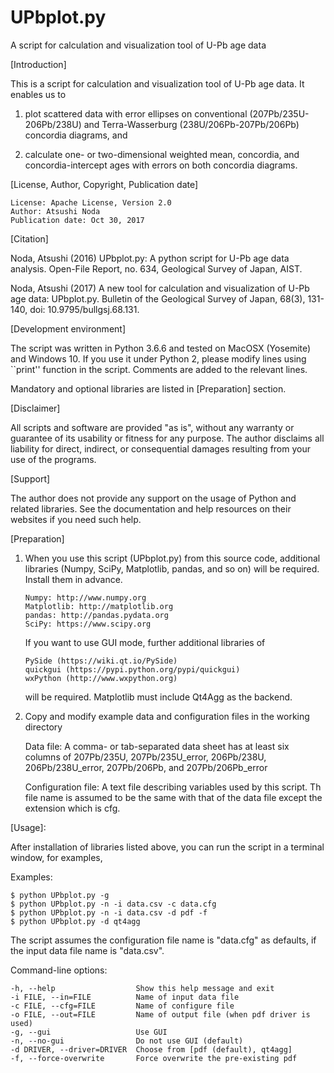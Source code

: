 # UPbplot.py
A script for calculation and visualization tool of U-Pb age data

[Introduction]

This is a script for calculation and visualization tool of U-Pb age data.  It enables us to

1. plot scattered data with error ellipses on conventional (207Pb/235U-206Pb/238U) and Terra-Wasserburg (238U/206Pb-207Pb/206Pb) concordia diagrams, and

2. calculate one- or two-dimensional weighted mean, concordia, and concordia-intercept ages with errors on both concordia diagrams.


[License, Author, Copyright, Publication date]

	License: Apache License, Version 2.0
	Author: Atsushi Noda
	Publication date: Oct 30, 2017


[Citation]

Noda, Atsushi (2016) UPbplot.py: A python script for U-Pb age data analysis. Open-File Report, no. 634, Geological Survey of Japan, AIST.

Noda, Atsushi (2017) A new tool for calculation and visualization of U-Pb age data: UPbplot.py.  Bulletin of the Geological Survey of Japan, 68(3), 131-140, doi: 10.9795/bullgsj.68.131.


[Development environment]

The script was written in Python 3.6.6 and tested on MacOSX (Yosemite) and Windows 10.  If you use it under Python 2, please modify lines using ``print'' function in the script.  Comments are added to the relevant lines.

Mandatory and optional libraries are listed in [Preparation] section.


[Disclaimer]

All scripts and software are provided "as is", without any warranty or guarantee of its usability or fitness for any purpose.  The author disclaims all liability for direct, indirect, or consequential damages resulting from your use of the programs.


[Support]

The author does not provide any support on the usage of Python and related libraries.  See the documentation and help resources on their websites if you need such help.


[Preparation]

1. When you use this script (UPbplot.py) from this source code, additional libraries (Numpy, SciPy, Matplotlib, pandas, and so on) will be required.  Install them in advance.

	   Numpy: http://www.numpy.org
	   Matplotlib: http://matplotlib.org
	   pandas: http://pandas.pydata.org
	   SciPy: https://www.scipy.org

   If you want to use GUI mode, further additional libraries of

	   PySide (https://wiki.qt.io/PySide)
	   quickgui (https://pypi.python.org/pypi/quickgui)
	   wxPython (http://www.wxpython.org)

   will be required.  Matplotlib must include Qt4Agg as the backend.

2. Copy and modify example data and configuration files in the working directory

   Data file: A comma- or tab-separated data sheet has at least six columns of 207Pb/235U, 207Pb/235U_error, 206Pb/238U,
      206Pb/238U_error, 207Pb/206Pb, and 207Pb/206Pb_error

   Configuration file: A text file describing variables used by this script.  Th file name is assumed to be the same with that of the data file except the extension which is cfg.

[Usage]:

After installation of libraries listed above, you can run the script in a terminal window, for examples,

Examples: 

	$ python UPbplot.py -g
	$ python UPbplot.py -n -i data.csv -c data.cfg
	$ python UPbplot.py -n -i data.csv -d pdf -f
	$ python UPbplot.py -d qt4agg


The script assumes the configuration file name is "data.cfg" as defaults, if the input data file name is "data.csv".

Command-line options:

	-h, --help                  Show this help message and exit
	-i FILE, --in=FILE          Name of input data file
	-c FILE, --cfg=FILE         Name of configure file
	-o FILE, --out=FILE         Name of output file (when pdf driver is used)
	-g, --gui                   Use GUI
	-n, --no-gui                Do not use GUI (default)
	-d DRIVER, --driver=DRIVER  Choose from [pdf (default), qt4agg]
	-f, --force-overwrite       Force overwrite the pre-existing pdf
